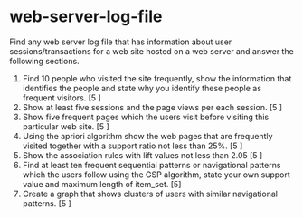 # web-server-log-file
Find any web server log file that has information about user sessions/transactions for a web site hosted on a web server and answer the following sections.
1. Find 10 people who visited the site frequently, show the information that identifies
the people and state why you identify these people as frequent visitors. [5 ]
2. Show at least five sessions and the page views per each session. [5 ]
3. Show five frequent pages which the users visit before visiting this particular web
site. [5 ]
4. Using the apriori algorithm show the web pages that are frequently visited together
with a support ratio not less than 25%. [5 ]
5. Show the association rules with lift values not less than 2.05 [5 ]
6. Find at least ten frequent sequential patterns or navigational patterns which the
users follow using the GSP algorithm, state your own support value and maximum
length of item_set. [5]
7. Create a graph that shows clusters of users with similar navigational patterns.
[5 ]
